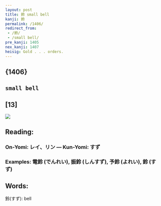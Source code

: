 ```yaml
---
layout: post
title: 鈴 small bell
kanji: 鈴
permalink: /1406/
redirect_from:
 - /鈴/
 - /small bell/
pre_kanji: 1405
nex_kanji: 1407
heisig: Gold . . . orders.
---
```


## {1406}

## `small bell`

## [13]

<div class="stroke"><img src="E988B4.png" /></div>

## Reading:

### On-Yomi: レイ、リン &mdash; Kun-Yomi: すず

### Examples: 電鈴 (でんれい), 振鈴 (しんすず), 予鈴 (よれい), 鈴 (すず)

## Words:

鈴(すず): bell
